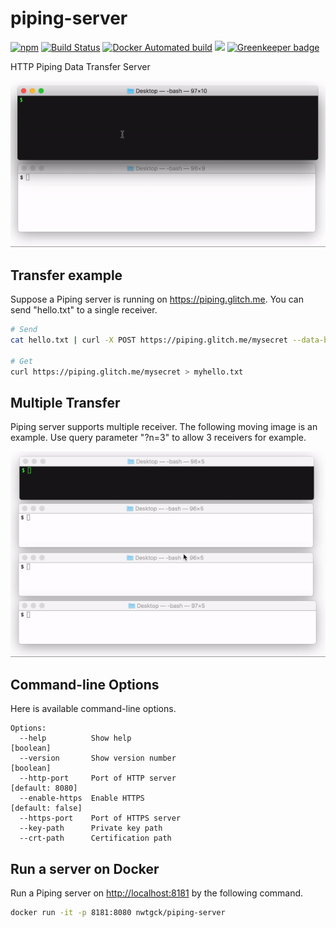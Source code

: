 # piping-server
[![npm](https://img.shields.io/npm/v/piping-server.svg)](https://www.npmjs.com/package/piping-server)
 [![Build Status](https://travis-ci.com/nwtgck/piping-server.svg?branch=develop)](https://travis-ci.com/nwtgck/piping-server) 
[![Docker Automated build](https://img.shields.io/docker/automated/nwtgck/piping-server.svg)](https://hub.docker.com/r/nwtgck/piping-server/)
 [![](https://images.microbadger.com/badges/image/nwtgck/piping-server.svg)](https://microbadger.com/images/nwtgck/piping-server "Get your own image badge on microbadger.com") [![Greenkeeper badge](https://badges.greenkeeper.io/nwtgck/piping-server.svg)](https://greenkeeper.io/)

HTTP Piping Data Transfer Server

![piping server transfer](demo_images/piping-server.gif)

## Transfer example

Suppose a Piping server is running on <https://piping.glitch.me>. You can send "hello.txt" to a single receiver.

```bash
# Send
cat hello.txt | curl -X POST https://piping.glitch.me/mysecret --data-binary @-

# Get
curl https://piping.glitch.me/mysecret > myhello.txt 
```

## Multiple Transfer

Piping server supports multiple receiver. The following moving image is an example. Use query parameter "?n=3" to allow 3 receivers for example.

![Piping server multiple transfer](demo_images/piping-server-multi-transfer.gif)

## Command-line Options

Here is available command-line options.

```
Options:
  --help          Show help                                            [boolean]
  --version       Show version number                                  [boolean]
  --http-port     Port of HTTP server                            [default: 8080]
  --enable-https  Enable HTTPS                                  [default: false]
  --https-port    Port of HTTPS server
  --key-path      Private key path
  --crt-path      Certification path
```

## Run a server on Docker

Run a Piping server on <http://localhost:8181> by the following command.

```bash
docker run -it -p 8181:8080 nwtgck/piping-server
```

